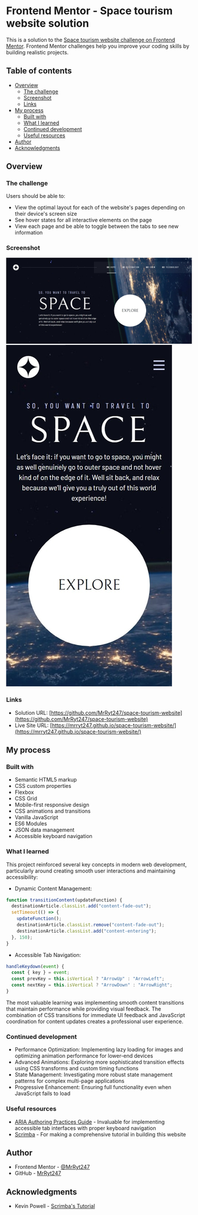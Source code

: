 # Frontend Mentor - Space tourism website solution

This is a solution to the [Space tourism website challenge on Frontend Mentor](https://www.frontendmentor.io/challenges/space-tourism-multipage-website-gRWj1URZ3). Frontend Mentor challenges help you improve your coding skills by building realistic projects.

## Table of contents

- [Overview](#overview)
  - [The challenge](#the-challenge)
  - [Screenshot](#screenshot)
  - [Links](#links)
- [My process](#my-process)
  - [Built with](#built-with)
  - [What I learned](#what-i-learned)
  - [Continued development](#continued-development)
  - [Useful resources](#useful-resources)
- [Author](#author)
- [Acknowledgments](#acknowledgments)

## Overview

### The challenge

Users should be able to:

- View the optimal layout for each of the website's pages depending on their device's screen size
- See hover states for all interactive elements on the page
- View each page and be able to toggle between the tabs to see new information

### Screenshot

![Desktop view](./design/desktop.jpeg)
![Mobile view](./design/mobile.jpeg)

### Links

- Solution URL: [https://github.com/MrRyt247/space-tourism-website](https://github.com/MrRyt247/space-tourism-website)
- Live Site URL: [https://mrryt247.github.io/space-tourism-website/](https://mrryt247.github.io/space-tourism-website/)

## My process

### Built with

- Semantic HTML5 markup
- CSS custom properties
- Flexbox
- CSS Grid
- Mobile-first responsive design
- CSS animations and transitions
- Vanilla JavaScript
- ES6 Modules
- JSON data management
- Accessible keyboard navigation

### What I learned

This project reinforced several key concepts in modern web development, particularly around creating smooth user interactions and maintaining accessibility:

- Dynamic Content Management:

```js
function transitionContent(updateFunction) {
  destinationArticle.classList.add("content-fade-out");
  setTimeout(() => {
    updateFunction();
    destinationArticle.classList.remove("content-fade-out");
    destinationArticle.classList.add("content-entering");
  }, 150);
}
```

- Accessible Tab Navigation:

```js
handleKeydown(event) {
  const { key } = event;
  const prevKey = this.isVertical ? "ArrowUp" : "ArrowLeft";
  const nextKey = this.isVertical ? "ArrowDown" : "ArrowRight";
}
```

The most valuable learning was implementing smooth content transitions that maintain performance while providing visual feedback. The combination of CSS transitions for immediate UI feedback and JavaScript coordination for content updates creates a professional user experience.

### Continued development

- Performance Optimization: Implementing lazy loading for images and optimizing animation performance for lower-end devices
- Advanced Animations: Exploring more sophisticated transition effects using CSS transforms and custom timing functions
- State Management: Investigating more robust state management patterns for complex multi-page applications
- Progressive Enhancement: Ensuring full functionality even when JavaScript fails to load

### Useful resources

- [ARIA Authoring Practices Guide](https://www.w3.org/WAI/ARIA/apg/) - Invaluable for implementing accessible tab interfaces with proper keyboard navigation
- [Scrimba](https://scrimba.com/build-a-space-travel-website-c014) - For making a comprehensive tutorial in building this website

## Author

- Frontend Mentor - [@MrRyt247](https://www.frontendmentor.io/profile/MrRyt247)
- GitHub - [MrRyt247](https://github.com/MrRyt247/MrRyt247)

## Acknowledgments

- Kevin Powell - [Scrimba's Tutorial](https://scrimba.com/build-a-space-travel-website-c014)
